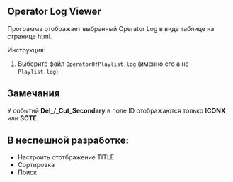 ## Operator Log Viewer

Программа отображает выбранный Operator Log в виде таблице на странице html.

Инструкция:

 1. Выберите файл `OperatorOfPlaylist.log` (именно его а не `Playlist.log`)


## Замечания

У событий **Del_/_Cut_Secondary** в поле ID отображаются только **ICONX** или **SCTE**.

## В неспешной разработке:

 - Настроить ототбражение TITLE
 - Сортировка
 - Поиск
